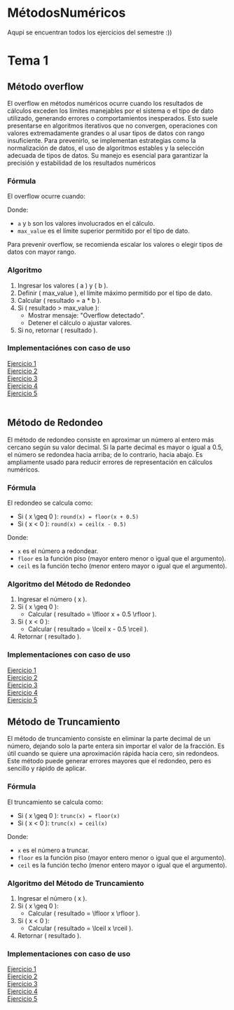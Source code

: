 # MétodosNuméricos
Aqupi se encuentran todos los ejercicios del semestre :))

# Tema 1
## Método overflow
El overflow en métodos numéricos ocurre cuando los resultados de cálculos exceden los límites manejables por el sistema o el tipo de dato utilizado, generando errores o comportamientos inesperados. Esto suele presentarse en algoritmos iterativos que no convergen, operaciones con valores extremadamente grandes o al usar tipos de datos con rango insuficiente. Para prevenirlo, se implementan estrategias como la normalización de datos, el uso de algoritmos estables y la selección adecuada de tipos de datos. Su manejo es esencial para garantizar la precisión y estabilidad de los resultados numéricos <br>
### Fórmula
El overflow ocurre cuando:

Donde:
- `a` y `b` son los valores involucrados en el cálculo.
- `max_value` es el límite superior permitido por el tipo de dato.

Para prevenir overflow, se recomienda escalar los valores o elegir tipos de datos con mayor rango.

### Algoritmo

1. Ingresar los valores \( a \) y \( b \).
2. Definir \( max\_value \), el límite máximo permitido por el tipo de dato.
3. Calcular \( resultado = a * b \).
4. Si \( resultado > max\_value \):
   - Mostrar mensaje: "Overflow detectado".
   - Detener el cálculo o ajustar valores.
5. Si no, retornar \( resultado \).

### Implementaciónes con caso de uso
<a href="/Tema1/Overflow/Imple (1).java">Ejercicio 1</a><br>
<a href="/Tema1/Overflow/Imple (2).java">Ejercicio 2</a><br>
<a href="/Tema1/Overflow/Imple (3).java">Ejercicio 3</a><br>
<a href="/Tema1/Overflow/Imple (4).java">Ejercicio 4</a><br>
<a href="/Tema1/Overflow/Imple (5).java">Ejercicio 5</a><br>
<br>
## Método de Redondeo
El método de redondeo consiste en aproximar un número al entero más cercano según su valor decimal. Si la parte decimal es mayor o igual a 0.5, el número se redondea hacia arriba; de lo contrario, hacia abajo. Es ampliamente usado para reducir errores de representación en cálculos numéricos.
### Fórmula
El redondeo se calcula como:

- Si \( x \geq 0 \): `round(x) = floor(x + 0.5)`
- Si \( x < 0 \): `round(x) = ceil(x - 0.5)`

Donde:
- `x` es el número a redondear.
- `floor` es la función piso (mayor entero menor o igual que el argumento).
- `ceil` es la función techo (menor entero mayor o igual que el argumento).

### Algoritmo del Método de Redondeo

1. Ingresar el número \( x \).
2. Si \( x \geq 0 \):
   - Calcular \( resultado = \lfloor x + 0.5 \rfloor \).
3. Si \( x < 0 \):
   - Calcular \( resultado = \lceil x - 0.5 \rceil \).
4. Retornar \( resultado \).

### Implementaciones con caso de uso

<a href="/Tema1/Redondeo/Codigo1.java">Ejercicio 1</a><br>
<a href="/Tema1/Redondeo/Codigo2.java">Ejercicio 2</a><br>
<a href="/Tema1/Redondeo/Codigo3.java">Ejercicio 3</a><br>
<a href="/Tema1/Redondeo/Codigo4.java">Ejercicio 4</a><br>
<a href="/Tema1/Redondeo/Codigo5.java">Ejercicio 5</a><br>

## Método de Truncamiento
El método de truncamiento consiste en eliminar la parte decimal de un número, dejando solo la parte entera sin importar el valor de la fracción. Es útil cuando se quiere una aproximación rápida hacia cero, sin redondeos. Este método puede generar errores mayores que el redondeo, pero es sencillo y rápido de aplicar.

### Fórmula
El truncamiento se calcula como:

- Si \( x \geq 0 \): `trunc(x) = floor(x)`
- Si \( x < 0 \): `trunc(x) = ceil(x)`

Donde:
- `x` es el número a truncar.
- `floor` es la función piso (mayor entero menor o igual que el argumento).
- `ceil` es la función techo (menor entero mayor o igual que el argumento).

### Algoritmo del Método de Truncamiento

1. Ingresar el número \( x \).
2. Si \( x \geq 0 \):
   - Calcular \( resultado = \lfloor x \rfloor \).
3. Si \( x < 0 \):
   - Calcular \( resultado = \lceil x \rceil \).
4. Retornar \( resultado \).

### Implementaciones con caso de uso

<a href="/Tema2/Método Secante/Imple (1).java">Ejercicio 1</a><br>
<a href="/Tema2/Método Secante/Imple (2).java">Ejercicio 2</a><br>
<a href="/Tema2/Método Secante/Imple (3).java">Ejercicio 3</a><br>
<a href="/Tema2/Método Secante/Imple (4).java">Ejercicio 4</a><br>
<a href="/Tema2/Método Secante/Imple (5).java">Ejercicio 5</a><br>


